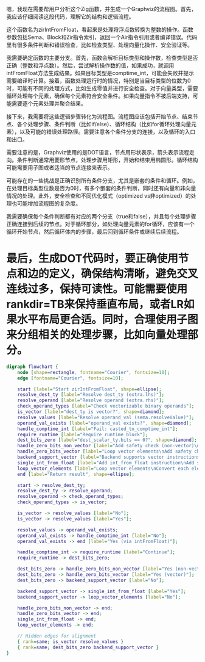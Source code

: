 嗯，我现在需要帮用户分析这个Zig函数，并生成一个Graphviz的流程图。首先，我应该仔细阅读这段代码，理解它的结构和逻辑流程。

这个函数名为zirIntFromFloat，看起来是处理将浮点数转换为整数的操作。函数参数包括Sema、Block和Zir指令索引，返回一个Air指令引用或者编译错误。代码里有很多条件判断和错误检查，比如检查类型、处理向量化操作、安全验证等。

我需要确定函数的主要分支。首先，函数会解析目标类型和操作数，检查类型是否正确（整数和浮点数）。然后，尝试解析操作数的值，如果成功，就调用intFromFloat方法生成结果。如果目标类型是comptime_int，可能会失败并提示需要编译时计算。接着，函数处理运行时的情况，特别是当目标类型的位数为0时，可能有不同的处理方式，比如生成零值并进行安全检查。对于向量类型，需要循环处理每个元素，确保每个元素符合安全条件。如果向量指令不被后端支持，可能需要逐个元素处理并聚合结果。

接下来，我需要将这些逻辑步骤转化为流程图。流程图应该包括开始节点、结束节点、各个处理步骤、条件判断（比如if/else）、循环结构（比如for循环处理向量元素），以及可能的错误处理路径。需要注意各个条件分支的连接，以及循环的入口和出口。

需要注意的是，Graphviz使用的是DOT语言，节点用形状表示，箭头表示流程走向。条件判断通常用菱形节点，处理步骤用矩形，开始和结束用椭圆形。循环结构可能需要用子图或者适当的节点连接来表示。

可能存在的一些挑战是正确识别所有条件分支，尤其是嵌套的条件和循环。例如，在处理目标类型位数是否为0时，有多个嵌套的条件判断，同时还有向量和非向量情况的处理。此外，安全检查和不同优化模式（optimized vs非optimized）的处理也可能增加流程图的复杂度。

我需要确保每个条件判断都有对应的两个分支（true和false），并且每个处理步骤正确连接到后续的节点。对于循环部分，如处理向量元素的for循环，应该有一个循环开始节点，然后循环体内的步骤，最后回到循环条件或继续后续流程。

最后，生成DOT代码时，要正确使用节点和边的定义，确保结构清晰，避免交叉连线过多，保持可读性。可能需要使用rankdir=TB来保持垂直布局，或者LR如果水平布局更合适。同时，合理使用子图来分组相关的处理步骤，比如向量处理部分。
================================================
```dot
digraph flowchart {
    node [shape=rectangle, fontname="Courier", fontsize=10];
    edge [fontname="Courier", fontsize=10];

    start [label="Start zirIntFromFloat", shape=ellipse];
    resolve_dest_ty [label="Resolve dest_ty (extra.lhs)"];
    resolve_operand [label="Resolve operand (extra.rhs)"];
    check_operand_types [label="Check vectorizable binary operands"];
    is_vector [label="dest_ty is vector?", shape=diamond];
    resolve_values [label="Resolve operand_val (sema.resolveValue)"];
    operand_val_exists [label="operand_val exists?", shape=diamond];
    handle_comptime_int [label="Fail: casted_to_comptime_int"];
    require_runtime [label="Require runtime block"];
    dest_bits_zero [label="dest_scalar_ty.bits == 0?", shape=diamond];
    handle_zero_bits_non_vector [label="Add safety check (non-vector)\nReturn 0"];
    handle_zero_bits_vector [label="Loop vector elements\nAdd safety checks\nReturn aggregated 0"];
    backend_support_vector [label="Backend supports vector instructions?", shape=diamond];
    single_int_from_float [label="Add int_from_float instruction\nAdd safety check"];
    loop_vector_elements [label="Loop vector elements\nConvert each element\nAdd safety checks\nAggregate results"];
    end [label="Return result", shape=ellipse];

    start -> resolve_dest_ty;
    resolve_dest_ty -> resolve_operand;
    resolve_operand -> check_operand_types;
    check_operand_types -> is_vector;

    is_vector -> resolve_values [label="No"];
    is_vector -> resolve_values [label="Yes"];

    resolve_values -> operand_val_exists;
    operand_val_exists -> handle_comptime_int [label="No"];
    operand_val_exists -> end [label="Yes (via intFromFloat)"];

    handle_comptime_int -> require_runtime [label="Continue"];
    require_runtime -> dest_bits_zero;

    dest_bits_zero -> handle_zero_bits_non_vector [label="Yes (non-vector)"];
    dest_bits_zero -> handle_zero_bits_vector [label="Yes (vector)"];
    dest_bits_zero -> backend_support_vector [label="No"];

    backend_support_vector -> single_int_from_float [label="Yes"];
    backend_support_vector -> loop_vector_elements [label="No"];

    handle_zero_bits_non_vector -> end;
    handle_zero_bits_vector -> end;
    single_int_from_float -> end;
    loop_vector_elements -> end;

    // Hidden edges for alignment
    { rank=same; is_vector resolve_values }
    { rank=same; dest_bits_zero backend_support_vector }
}
```